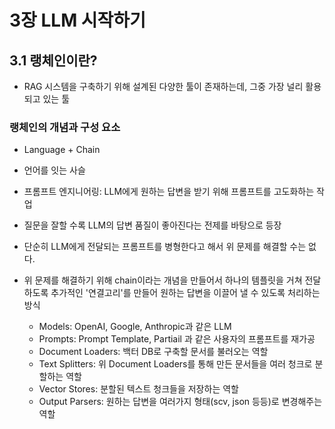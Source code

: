 # 3장 LLM 시작하기

## 3.1 랭체인이란?

* RAG 시스템을 구축하기 위해 설계된 다양한 툴이 존재하는데, 그중 가장 널리 활용되고 있는 툴

### 랭체인의 개념과 구성 요소

* Language + Chain
* 언어를 잇는 사슬
* 프롬프트 엔지니어링: LLM에게 원하는 답변을 받기 위해 프롬프트를 고도화하는 작업
* 질문을 잘할 수록 LLM의 답변 품질이 좋아진다는 전제를 바탕으로 등장
* 단순히 LLM에게 전달되는 프롬프트를 병형한다고 해서 위 문제를 해결할 수는 없다.
* 위 문제를 해결하기 위해 chain이라는 개념을 만들어서 하나의 템플릿을 거쳐 전달하도록 추가적인 '연결고리'를 만들어 원하는 답변을 이끌어 낼 수 있도록 처리하는 방식

   * Models: OpenAI, Google, Anthropic과 같은 LLM
   * Prompts: Prompt Template, Partiail 과 같은 사용자의 프롬프트를 재가공
   * Document Loaders: 백터 DB로 구축할 문서를 불러오는 역할
   * Text Splitters: 위 Document Loaders를 통해 만든 문서들을 여러 청크로 분할하는 역할
   * Vector Stores: 분할된 텍스트 청크들을 저장하는 역할
   * Output Parsers: 원하는 답변을 여러가지 형태(scv, json 등등)로 변경해주는 역할

   